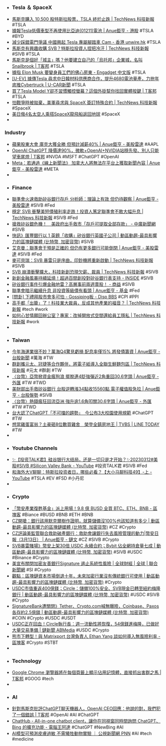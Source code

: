 - ### Tesla ＆ SpaceX
- [馬斯克購入 10,500 股特斯拉股票，TSLA 終於止跌 | TechNews 科技新報](https://technews.tw/2023/03/13/elon-musk-buyback-tesla-stock/) #TSLA
- [據報Tesla低價車型不再使用比亞迪(01211)電池 | Anue鉅亨 - 港股](https://news.cnyes.com/news/id/5114813) #TSLA #BYD
- [減少踩錯電門爭議  中國興起 Tesla 專屬腳踏車 Cam - 香港 unwire.hk](https://unwire.hk/2023/03/13/tesla-dashcam-for-brake-pad-movement/life-tech/auto/) #TSLA
- [馬斯克有興趣收購 SVB？特斯拉投資人捏把冷汗 | TechNews 科技新報](https://finance.technews.tw/2023/03/13/is-musk-interested-in-buying-svb/) #SIVB #TSLA
- [馬斯克是個好「城主」嗎？他要建立自己的「烏托邦」企業城，名叫Snailbrook | T客邦](https://www.techbang.com/posts/104606-musk-utopian-snailbrook) #TSLA
- [據指 Elon Musk 要變身員工們的佛心房東 - Engadget 中文版](https://chinese.engadget.com/elon-musk-reportedly-wants-to-be-his-employees-landlord-041054995.html) #TSLA
- [[U-EV] 據傳Tesla 尋求中日韓材料供應商合作，提升4680電池量產，力拚年底推Cybertruck | U-CAR新聞](https://news.u-car.com.tw/news/article/74232) #TSLA
- [買了Tesla Model Y卻不習慣觸控螢幕？這個外掛幫你找回實體按鍵 | T客邦](https://www.techbang.com/posts/103743-tesla-model-plugin-helps-you-get-back-the-physical-keys) #TSLA
- [怕戰爭時被拋棄，美軍尋求與 SpaceX 簽訂特殊合約 | TechNews 科技新報](https://technews.tw/2023/03/13/the-pentagon-and-spacex-is-reaching-new-deal-for-not-being-abandon-like-ukraine/) #SpaceX
- [美日俄4名太空人乘搭SpaceX龍飛船返回地球](https://hk.news.yahoo.com/美日俄4名太空人乘搭spacex龍飛船返回地球-094050977.html) #SpaceX
-
###  Industry
- [蘋果股東大會 庫克大獲全勝 但預計減薪40% | Anue鉅亨 - 美股雷達](https://m.cnyes.com/news/id/5114678) #AAPL
- [OpenAI ChatGPT 降價達90%，微軟+OpenAI+NVIDIA站穩先發、別人只能望車尾燈 | T客邦](https://www.techbang.com/posts/104541-openai-announced-a-significant-price-cut-for-chatgpt-helping) #NVDA #MSFT #ChatGPT #OpenAI
- [Meta：若通過《線上新聞法》 加拿大人將無法在平台上獲取新聞內容 | Anue鉅亨 - 美股雷達](https://news.cnyes.com/news/id/5114523) #META
-
- ### Finance
- [聯準會火速救助矽谷銀行存戶 分析師：理論上有效 但仍待觀察 | Anue鉅亨 - 美股雷達](https://m.cnyes.com/news/id/5114799) #SIVB #Fed
- [穩定 SVB 衝擊美短債殖利率走跌！投資人篤定聯準會不敢大幅升息 | TechNews 科技新報](https://technews.tw/2023/03/13/after-bank-actions/) #SIVB #Fed
- [搶救矽谷銀危機！　美政府出手救市「存戶可提取全部存款」 - 中廣新聞網](https://bccnews.com.tw/archives/413881) #SIVB
- [快訊》匯豐銀行以 1 英鎊「收購」矽谷銀行英國子公司 | 動區動趨-最具影響力的區塊鏈媒體 (比特幣, 加密貨幣)](https://www.blocktempo.com/hsbc-acquires-uk-unit-of-silicon-valley-bank/) #SIVB
- [艾克曼：聯準會干預是正確的 但仍有更多銀行可能倒閉 | Anue鉅亨 - 美股雷達](https://m.cnyes.com/news/id/5114579) #SIVB #Fed
- [麥可貝瑞：SVB 暴雷只是序曲，印鈔機將重新啟動 | TechNews 科技新報](https://finance.technews.tw/2023/03/13/svb-michael-burry/) #SIVB
- [SVB 崩潰衝擊擴大，科技新創恐現欠薪、裁員 | TechNews 科技新報](https://technews.tw/2023/03/13/svb-collapse-impact-expands-technology-startups-fear-wage-arrears-and-layoffs/) #SIVB
- [新創金融風暴持續延燒！超過百間創投對矽谷銀行表支持 - INSIDE](https://www.inside.com.tw/article/30986-vc-firms-show-support-for-svb) #SIVB
- [矽谷銀行事件引爆金融地雷？高層事前兩週賣股！ - 商益](https://www.businessyee.com/article/1267-SVB) #SIVB
- [聯準會暗示繼續升息 非投資等級債有看頭 | Anue鉅亨 - 基金](https://news.cnyes.com/news/id/5113722) #Fed
- [[問卦] 下禮拜股市會多可怕 - Gossiping板 - Disp BBS](https://disp.cc/b/Gossiping/fSQw) #CPI #PPI
- [高手都「出籠」了！科技業大裁員，反成其他產業的福音？ | TechNews 科技新報](https://technews.tw/2023/03/12/casualties-of-big-tech-layoffs-find-other-companies-are-clamoring-to-hire-them/) #tech #work
- [如何心甘情願回辦公室？專家：改掉開放式空間還給員工隱私 | TechNews 科技新報](https://technews.tw/2023/03/13/the-key-point-to-back-to-office/) #work
-
- ### Taiwan
- [今年海運業很不妙？萬海Q4驚見虧損 配息率僅15% 將發債籌資 | Anue鉅亨 - 台股新聞](https://news.cnyes.com/news/id/5114982) #萬海 #TW
- [群創攜元太、冠捷等合作夥伴，將電子紙導入全聯生鮮麵包區 | TechNews 科技新報](https://technews.tw/2023/03/13/innolux-29/) #元太 #群創 #TW
- [〈台幣〉亞幣掀資金瘋狗浪 擺脫連4貶強彈近2角重回30.6字頭 | Anue鉅亨 - 外匯](https://news.cnyes.com/news/id/5114802) #TW #TWD
- [美財部出手救矽谷銀行 台股逆轉漲34點收15560點 電子權值股急拉 | Anue鉅亨 - 台股盤勢](https://news.cnyes.com/news/id/5114489) #SIVB
- [〈台幣〉熱錢瘋狂回流亞洲 強升逾1.6角叩關30.6字頭 | Anue鉅亨 - 外匯](https://news.cnyes.com/news/id/5114272) #TW #TWD
- [台大認了ChatGPT「不可擋的趨勢」　今公布3大校園使用規範](https://tw.nextapple.com/life/20230313/0F4AF28C33BC6E35403C0C568521AFE3) #ChatGPT #TW
- [想當雞蛋富翁？土豪砸8位數買雞舍　榮登全鎮房地王 | TVBS | LINE TODAY](https://today.line.me/tw/v2/article/2Dr1Q8e) #TW
-
- ### Youtube Channels
- [✨【投资TALK君】硅谷银行大结局，还是一切只是才开始？✨20230312#美股#SIVB #Silicon Valley Bank - YouTube](https://www.youtube.com/watch?v=RUJYPP5cx4M) #投资TALK君 #SIVB #Fed
- [和海外大V聊聊：特斯拉投资者日，哪些必看？【大小马聊科技49】-上 - YouTube](https://www.youtube.com/watch?v=cxi1rqqKp58) #TSLA #EV #FSD #小丹尼
-
- ### Crypto
- [「幣安產業復甦基金」派上用場！9.8 億 BUSD 全買 BTC、ETH、BNB - 區塊客](https://blockcast.it/2023/03/13/binance-converts-nearly-1b-funds-into-btc-eth-bnb/) #Biance #BUSD #BNB #ETH #BNB
- [CZ開嗆：銀行該用默克爾樹作證明，就算儲備沒100%也該知道有多少 | 動區動趨-最具影響力的區塊鏈媒體 (比特幣, 加密貨幣)](https://www.blocktempo.com/cz-says-maybe-banks-should-do-a-poof-of-reserve-using-merkle-trees/) #CZ #Crypto
- [CZ評論美監管聯合救助破產銀行：救助會讓銀行失去風險管理的動力|幣安日報（3月13日） | Anue鉅亨 - 鏈文](https://m.cnyes.com/news/id/5114546) #CZ #SIVB #Crypto
- [SVB暴雷賭場》幣安上架30倍 USDC 永續合約；Bybit 佔全網持倉量七成 | 動區動趨-最具影響力的區塊鏈媒體 (比特幣, 加密貨幣)](https://www.blocktempo.com/circle-usdc-binance-perpetual-svb/) #SIVB #USDC #Binance #Crypto
- [美宣布關閉加密友善銀行Signature 遏止系統性風險 | 全球財經 | 全球 | 聯合新聞網](https://udn.com/news/story/6811/7027202) #SI #Crypto
- [觀點：區塊鏈資本市場倒退十年，未來加密行業沒有傳統銀行可使用 | 動區動趨-最具影響力的區塊鏈媒體 (比特幣, 加密貨幣)](https://www.blocktempo.com/theblock-crypto-firm-no-chance-any-new-upstart-firm-can-get-banking-relationships/) #Crypto
- [USDC市值重返400億鎂；Circle：儲備100%安全、SVB現金已轉至紐約梅隆銀行 | 動區動趨-最具影響力的區塊鏈媒體 (比特幣, 加密貨幣)](https://www.blocktempo.com/circle-ceo-says-100-of-deposits-from-svb-are-secure/) #USDC #SIVB #Crypto
- [SignatureBank遭關閉》Tether、Crypto.com喊無曝險，Coinbase、Paxos 各存約2.5億鎂 | 動區動趨-最具影響力的區塊鏈媒體 (比特幣, 加密貨幣)](https://www.blocktempo.com/signature-bank-collapses-after-silicon-valley-bank/) #COIN #Crypto #USDC #USDT
- [USDC正在回血！Circle執行長：週一流動性將恢復，54億鎂進梅隆，已做好大量交易準備 | 鏈新聞 ABMedia](https://abmedia.io/20230312-circle-ceo-update-on-usdc-and-silicon-valley-bank) #USDC #Crypto
- [熊市下轉型！與 Matrixport 台灣負責人 Ethan Yang 談如何導入無風險利率 - 區塊客](https://blockcast.it/2023/03/12/interview-with-matrixport-ethan-yang-about-the-latest-short-term-treasury-bill-token-product/) #Crypto #STBT
-
- ### Technology
- [Google Chrome 瀏覽器將在每個頁籤上顯示佔用記憶體，直接抓出害群之馬 | T客邦](https://www.techbang.com/posts/104479-google-chrome-will-show-the-amount-of-memory-used-on-each-tab) #GOOG #tech
-
- ### AI
- [針對馬斯克批評ChatGPT聊天機器人，OpenAI CEO回應：他說的對，我們犯了一個錯誤 | T客邦](https://www.techbang.com/posts/104543-the-president-of-openai-responded-to-musks-criticism-we-made) #OpenAI #AI #ChatGPT
- [ChatHub - All-in-one chatbot client，讓你在同視窗同時間詢問 ChatGPT、Bing 的擴充功能 - 電腦王阿達](https://www.kocpc.com.tw/archives/483831) #ChatGPT #NewBing #AI
- [AI模型可預測皮膚過敏 不需犧牲動物實驗 ｜ 公視新聞網 PNN](https://news.pts.org.tw/article/626423) #AI #tech #medicine